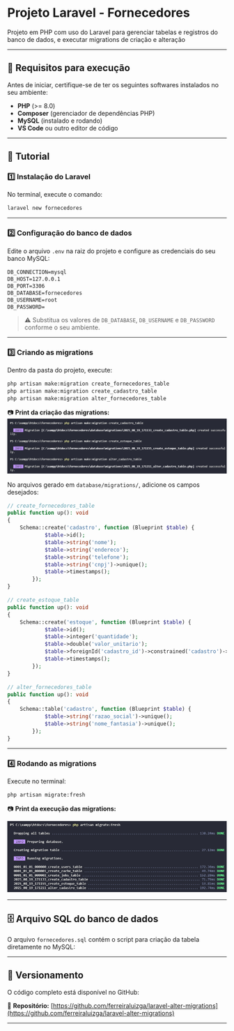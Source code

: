 # Projeto Laravel - Fornecedores

Projeto em PHP com uso do Laravel para gerenciar tabelas e registros do banco de dados, e executar migrations de criação e alteração

---

## 📌 Requisitos para execução

Antes de iniciar, certifique-se de ter os seguintes softwares instalados no seu ambiente:

- **PHP** (>= 8.0)
- **Composer** (gerenciador de dependências PHP)
- **MySQL** (instalado e rodando)
- **VS Code** ou outro editor de código

---

## 🚀 Tutorial

### 1️⃣ Instalação do Laravel

No terminal, execute o comando:

```bash
laravel new fornecedores
```

---

### 2️⃣ Configuração do banco de dados

Edite o arquivo `.env` na raiz do projeto e configure as credenciais do seu banco MySQL:

```env
DB_CONNECTION=mysql
DB_HOST=127.0.0.1
DB_PORT=3306
DB_DATABASE=fornecedores
DB_USERNAME=root
DB_PASSWORD=
```

> ⚠️ Substitua os valores de `DB_DATABASE`, `DB_USERNAME` e `DB_PASSWORD` conforme o seu ambiente.

---

### 3️⃣ Criando as migrations

Dentro da pasta do projeto, execute:

```bash
php artisan make:migration create_fornecedores_table
php artisan make:migration create_cadastro_table
php artisan make:migration alter_fornecedores_table
```

📷 **Print da criação das migrations:**
![Execução da migration](screenshot1.png)

No arquivos gerado em `database/migrations/`, adicione os campos desejados:

```php
// create_fornecedores_table
public function up(): void
{
    Schema::create('cadastro', function (Blueprint $table) {
            $table->id();
            $table->string('nome');
            $table->string('endereco');
            $table->string('telefone');
            $table->string('cnpj')->unique();
            $table->timestamps();
        });
}
```

```php
// create_estoque_table
public function up(): void
{
    Schema::create('estoque', function (Blueprint $table) {
            $table->id();
            $table->integer('quantidade');
            $table->double('valor_unitario');
            $table->foreignId('cadastro_id')->constrained('cadastro')->onDelete('cascade');
            $table->timestamps();
        });
}
```

```php
// alter_fornecedores_table
public function up(): void
{
    Schema::table('cadastro', function (Blueprint $table) {
            $table->string('razao_social')->unique();
            $table->string('nome_fantasia')->unique();
        });
}
```

---

### 4️⃣ Rodando as migrations

Execute no terminal:

```bash
php artisan migrate:fresh
```

📷 **Print da execução das migrations:**

![Execução da migration](screenshot2.png)

---

## 🗄 Arquivo SQL do banco de dados

O arquivo `fornecedores.sql` contém o script para criação da tabela diretamente no MySQL:

---

## 🔗 Versionamento

O código completo está disponível no GitHub:

📌 **Repositório:** [https://github.com/ferreiraluizga/laravel-alter-migrations](https://github.com/ferreiraluizga/laravel-alter-migrations)

---